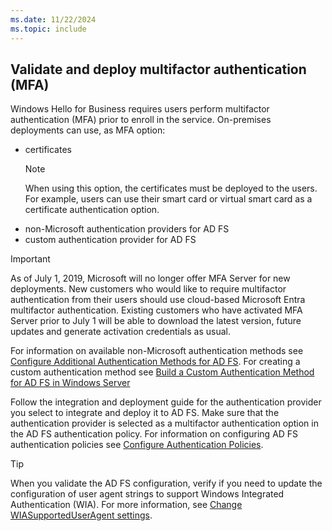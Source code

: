 ```yaml
---
ms.date: 11/22/2024
ms.topic: include
---
```


## Validate and deploy multifactor authentication (MFA)

Windows Hello for Business requires users perform multifactor authentication (MFA) prior to enroll in the service. On-premises deployments can use, as MFA option:

- certificates
    > [!NOTE]
    > When using this option, the certificates must be deployed to the users. For example, users can use their smart card or virtual smart card as a certificate authentication option.
- non-Microsoft authentication providers for AD FS
- custom authentication provider for AD FS

> [!IMPORTANT]
> As of July 1, 2019, Microsoft will no longer offer MFA Server for new deployments. New customers who would like to require multifactor authentication from their users should use cloud-based Microsoft Entra multifactor authentication. Existing customers who have activated MFA Server prior to July 1 will be able to download the latest version, future updates and generate activation credentials as usual.

For information on available non-Microsoft authentication methods see [Configure Additional Authentication Methods for AD FS](/windows-server/identity/ad-fs/operations/configure-additional-authentication-methods-for-ad-fs). For creating a custom authentication method see [Build a Custom Authentication Method for AD FS in Windows Server](/windows-server/identity/ad-fs/development/ad-fs-build-custom-auth-method)

Follow the integration and deployment guide for the authentication provider you select to integrate and deploy it to AD FS. Make sure that the authentication provider is selected as a multifactor authentication option in the AD FS authentication policy. For information on configuring AD FS authentication policies see [Configure Authentication Policies](/windows-server/identity/ad-fs/operations/configure-authentication-policies).

> [!TIP]
> When you validate the AD FS configuration, verify if you need to update the configuration of user agent strings to support Windows Integrated Authentication (WIA). For more information, see [Change WIASupportedUserAgent settings](/windows-server/identity/ad-fs/operations/configure-ad-fs-browser-wia#change-wiasupporteduseragent-settings).
